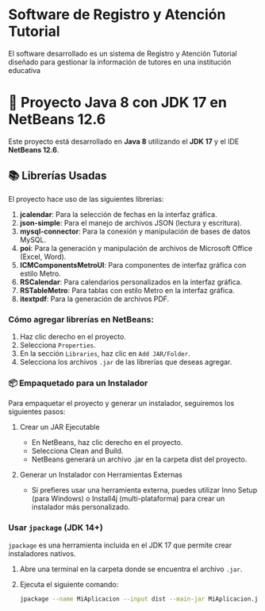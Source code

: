 # Software de Registro y Atención Tutorial

El software desarrollado es un sistema de Registro y Atención Tutorial diseñado para gestionar la información de tutores en una institución educativa

# 🚀 Proyecto Java 8 con JDK 17 en NetBeans 12.6

Este proyecto está desarrollado en **Java 8** utilizando el **JDK 17** y el IDE **NetBeans 12.6**.

## 📚 Librerías Usadas

El proyecto hace uso de las siguientes librerías:

1. **jcalendar**: Para la selección de fechas en la interfaz gráfica.
2. **json-simple**: Para el manejo de archivos JSON (lectura y escritura).
3. **mysql-connector**: Para la conexión y manipulación de bases de datos MySQL.
4. **poi**: Para la generación y manipulación de archivos de Microsoft Office (Excel, Word).
5. **ICMComponentsMetroUI**: Para componentes de interfaz gráfica con estilo Metro.
6. **RSCalendar**: Para calendarios personalizados en la interfaz gráfica.
7. **RSTableMetro**: Para tablas con estilo Metro en la interfaz gráfica.
8. **itextpdf**: Para la generación de archivos PDF.

### Cómo agregar librerías en NetBeans:

1. Haz clic derecho en el proyecto.
2. Selecciona `Properties`.
3. En la sección `Libraries`, haz clic en `Add JAR/Folder`.
4. Selecciona los archivos `.jar` de las librerías que deseas agregar.

### 📦 Empaquetado para un Instalador
Para empaquetar el proyecto y generar un instalador, seguiremos los siguientes pasos:

1. Crear un JAR Ejecutable
   - En NetBeans, haz clic derecho en el proyecto.
   - Selecciona Clean and Build.
   - NetBeans generará un archivo .jar en la carpeta dist del proyecto.

2. Generar un Instalador con Herramientas Externas
   - Si prefieres usar una herramienta externa, puedes utilizar Inno Setup (para Windows) o Install4j (multi-plataforma) para crear un instalador más personalizado.

### Usar `jpackage` (JDK 14+)
`jpackage` es una herramienta incluida en el JDK 17 que permite crear instaladores nativos.

1. Abre una terminal en la carpeta donde se encuentra el archivo `.jar`.
2. Ejecuta el siguiente comando:

   ```bash
   jpackage --name MiAplicacion --input dist --main-jar MiAplicacion.jar --main-class com.miaplicacion.Main --type exe --win-menu

